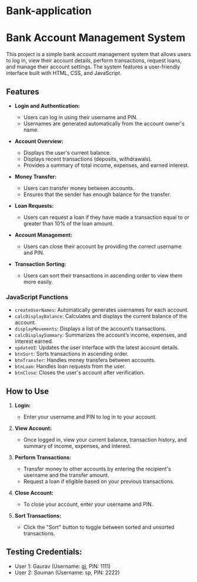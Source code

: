 # Bank-application

# Bank Account Management System

This project is a simple bank account management system that allows users to log in, view their account details, perform transactions, request loans, and manage their account settings. The system features a user-friendly interface built with HTML, CSS, and JavaScript.

## Features

- **Login and Authentication:**
  - Users can log in using their username and PIN.
  - Usernames are generated automatically from the account owner's name.

- **Account Overview:**
  - Displays the user's current balance.
  - Displays recent transactions (deposits, withdrawals).
  - Provides a summary of total income, expenses, and earned interest.

- **Money Transfer:**
  - Users can transfer money between accounts.
  - Ensures that the sender has enough balance for the transfer.

- **Loan Requests:**
  - Users can request a loan if they have made a transaction equal to or greater than 10% of the loan amount.

- **Account Management:**
  - Users can close their account by providing the correct username and PIN.

- **Transaction Sorting:**
  - Users can sort their transactions in ascending order to view them more easily.

### JavaScript Functions

- `createUserNames`: Automatically generates usernames for each account.
- `calcDisplayBalance`: Calculates and displays the current balance of the account.
- `displayMovements`: Displays a list of the account’s transactions.
- `calcDisplaySummary`: Summarizes the account’s income, expenses, and interest earned.
- `updateUI`: Updates the user interface with the latest account details.
- `btnSort`: Sorts transactions in ascending order.
- `btnTransfer`: Handles money transfers between accounts.
- `btnLoan`: Handles loan requests from the user.
- `btnClose`: Closes the user's account after verification.

## How to Use

1. **Login:**
   - Enter your username and PIN to log in to your account.
   
2. **View Account:**
   - Once logged in, view your current balance, transaction history, and summary of income, expenses, and interest.

3. **Perform Transactions:**
   - Transfer money to other accounts by entering the recipient's username and the transfer amount.
   - Request a loan if eligible based on your previous transactions.

4. **Close Account:**
   - To close your account, enter your username and PIN.

5. **Sort Transactions:**
   - Click the "Sort" button to toggle between sorted and unsorted transactions.

## Testing Credentials:
   - User 1: Gaurav (Username: gj, PIN: 1111)
   - User 2: Souman (Username: sp, PIN: 2222)
